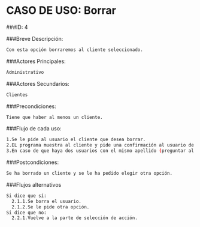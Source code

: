 CASO DE USO: Borrar
=====================

###ID: 4

###Breve Descripción:

```bash
Con esta opción borraremos al cliente seleccionado.

```

###Actores Principales:

```bash
Administrativo

```

###Actores Secundarios:

```bash
Clientes

```

###Precondiciones:

```bash
Tiene que haber al menos un cliente.


```

###Flujo de cada uso:

```bash
1.Se le pide al usuario el cliente que desea borrar.
2.EL programa muestra al cliente y pide una confirmación al usuario de si esta seguro.
3.En caso de que haya dos usuarios con el mismo apellido (preguntar al profesor).
```

###Postcondiciones:

```bash
Se ha borrado un cliente y se le ha pedido elegir otra opción.

```
###Flujos alternativos
```bash
Si dice que sí:
  2.1.1.Se borra el usuario.
  2.1.2.Se le pide otra opción.
Si dice que no:
  2.2.1.Vuelve a la parte de selección de acción.

```
